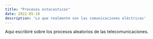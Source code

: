 ```yaml
---
title: "Procesos estocasticos"
date: 2022-05-18
description: 'Lo que realmente son las comunicaciones eléctricas'
---
```


Aqui escribiré sobre los procesos aleatorios de las telecomunicaciones. 

